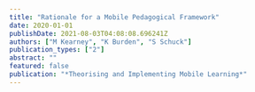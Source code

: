 ```yaml
---
title: "Rationale for a Mobile Pedagogical Framework"
date: 2020-01-01
publishDate: 2021-08-03T04:08:08.696241Z
authors: ["M Kearney", "K Burden", "S Schuck"]
publication_types: ["2"]
abstract: ""
featured: false
publication: "*Theorising and Implementing Mobile Learning*"
---
```


